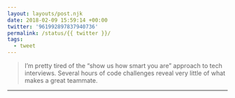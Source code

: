 ```yaml
---
layout: layouts/post.njk
date: 2018-02-09 15:59:14 +00:00
twitter: '961992897837940736'
permalink: /status/{{ twitter }}/
tags: 
  - tweet
---
```


> I’m pretty tired of the “show us how smart you are” approach to tech interviews. Several hours of code challenges reveal very little of what makes a great teammate.

---
